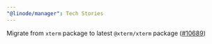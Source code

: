 ```yaml
---
"@linode/manager": Tech Stories
---
```


Migrate from `xterm` package to latest `@xterm/xterm` package ([#10689](https://github.com/linode/manager/pull/10689))
